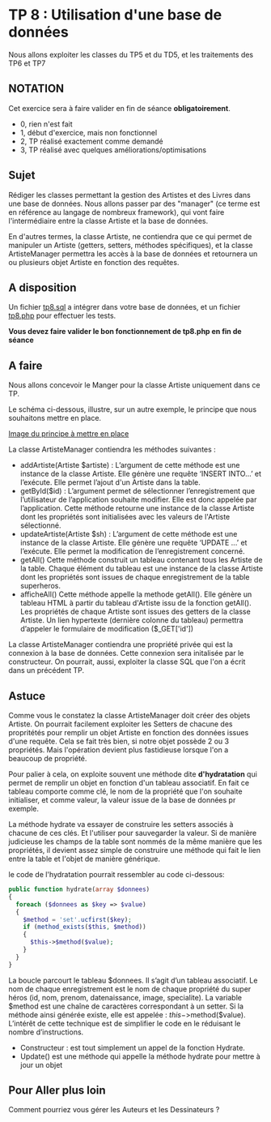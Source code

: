 # TP 8 : Utilisation d'une base de données

Nous allons exploiter les classes du TP5 et du TD5, et les traitements des TP6 et TP7

## NOTATION

Cet exercice sera à faire valider en fin de séance **obligatoirement**.

* 0, rien n'est fait
* 1, début d'exercice, mais non fonctionnel
* 2, TP réalisé exactement comme demandé
* 3, TP réalisé avec quelques améliorations/optimisations

## Sujet

Rédiger les classes permettant la gestion des Artistes et des Livres dans une base de données. Nous allons passer par 
des "manager" (ce terme est en référence au langage de nombreux framework), qui vont faire l'intermédiaire entre la classe Artiste
et la base de données.

En d'autres termes, la classe Artiste, ne contiendra que ce qui permet de manipuler un Artiste (getters, setters, méthodes spécifiques), 
et la classe ArtisteManager permettra les accès à la base de données et retournera un ou plusieurs objet Artiste en fonction des requêtes.

## A disposition

Un fichier [tp8.sql](tp8.sql) a intégrer dans votre base de données, et un fichier [tp8.php](tp8.php) pour effectuer les tests.

**Vous devez faire valider le bon fonctionnement de tp8.php en fin de séance**

## A faire

Nous allons concevoir le Manger pour la classe Artiste uniquement dans ce TP.

Le schéma ci-dessous, illustre, sur un autre exemple, le principe que nous souhaitons mettre en place.

[Image du principe à mettre en place](!principe.png)

La classe ArtisteManager contiendra les méthodes suivantes :

* addArtiste(Artiste $artiste) : L’argument de cette méthode est une instance de la classe Artiste. Elle génère une requête 
‘INSERT INTO...’ et l’exécute. Elle permet l’ajout d'un Artiste dans la table.  
* getById($id) : L’argument permet de sélectionner l’enregistrement que l’utilisateur de l’application souhaite modifier. 
Elle est donc appelée par l’application. Cette méthode retourne une instance de la classe Artiste dont les propriétés sont 
initialisées avec les valeurs de l'Artiste sélectionné.   
* updateArtiste(Artiste $sh) : L’argument de cette méthode est une instance de la classe Artiste. Elle génère une requête 
‘UPDATE ...’ et l’exécute. Elle permet la modification de l’enregistrement concerné.  
* getAll() Cette méthode construit un tableau contenant tous les Artiste de la table. Chaque élément du tableau est une 
instance de la classe Artiste dont les propriétés sont issues de chaque enregistrement de la table superheros.  
* afficheAll() Cette méthode appelle la methode getAll(). Elle génère un tableau HTML à partir du tableau d'Artiste issu de 
la fonction getAll(). Les propriétés de chaque Artiste sont issues des getters de la classe Artiste. 
Un lien hypertexte (dernière colonne du tableau) permettra d’appeler le formulaire de modification ($_GET['id']) 

La classe ArtisteManager contiendra une propriété privée qui est la connexion à la base de données. Cette connexion sera initalisée par le constructeur.
On pourrait, aussi, exploiter la classe SQL que l'on a écrit dans un précédent TP.

## Astuce

Comme vous le constatez la classe ArtisteManager doit créer des objets Artiste. On pourrait facilement exploiter les Setters de chacune 
des propritétés pour remplir un objet Artiste en fonction des données issues d'une requête. Cela se fait très bien, si notre objet possède 2 ou 3 
propriétés. Mais l'opération devient plus fastidieuse lorsque l'on a beaucoup de propriété.

Pour palier à cela, on exploite souvent une méthode dite **d'hydratation** qui permet de remplir un objet en fonction d'un tableau associatif.
En fait ce tableau comporte comme clé, le nom de la propriété que l'on souhaite initialiser, et comme valeur, la valeur issue de la base de données pr exemple.

La méthode hydrate va essayer de construire les setters associés à chacune de ces clés. Et l'utiliser pour sauvegarder la valeur.
Si de manière judicieuse les champs de la table sont nommés de la même manière que les propriétés, il devient assez simple de construire une méthode 
qui fait le lien entre la table et l'objet de manière générique.

le code de l'hydratation pourrait ressembler au code ci-dessous:

```php
public function hydrate(array $donnees) 
{     
  foreach ($donnees as $key => $value)     
  {         
    $method = 'set'.ucfirst($key);          
    if (method_exists($this, $method))         
    {             
      $this->$method($value);         
    }    
  }
} 
```

La boucle parcourt le tableau $donnees. Il s’agit d’un tableau associatif. Le nom de chaque enregistrement est le nom de 
chaque propriété du super héros (id, nom, prenom, datenaissance, image, specialite). La variable $method est une chaîne de 
caractères correspondant à un setter. Si la méthode ainsi générée existe, elle est appelée : $this->$method($value).  
L’intérêt de cette technique est de simplifier le code en le réduisant le nombre d’instructions. 
* Constructeur : est tout simplement un appel de la fonction Hydrate. 
* Update() est une méthode qui appelle la méthode hydrate pour mettre à jour un objet

## Pour Aller plus loin

Comment pourriez vous gérer les Auteurs et les Dessinateurs ?
